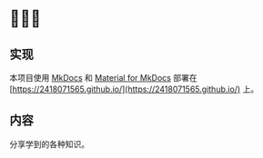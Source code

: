 💭💡🎈
==========================



## 实现

本项目使用 [MkDocs](https://github.com/mkdocs/mkdocs) 和 [Material for MkDocs](https://github.com/squidfunk/mkdocs-material?tab=readme-ov-file) 部署在 [https://2418071565.github.io/](https://2418071565.github.io/) 上。

## 内容

分享学到的各种知识。


